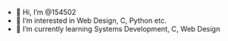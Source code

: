 - 👋 Hi, I’m @154502
- 👀 I’m interested in Web Design, C, Python etc.
- 🌱 I’m currently learning Systems Development, C, Web Design


